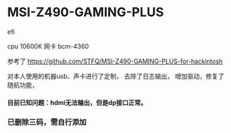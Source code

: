 # MSI-Z490-GAMING-PLUS
efi

cpu 10600K
网卡 bcm-4360


参考了 https://github.com/STFQ/MSI-Z490-GAMING-PLUS-for-hackintosh


对本人使用的机器usb、声卡进行了定制，
去除了日志输出，
增加驱动，修复了随航功能，
#### 目前已知问题：hdmi无法输出，但是dp接口正常。

### 已删除三码，需自行添加
